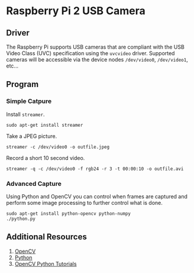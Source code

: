 Raspberry Pi 2 USB Camera
=========================

## Driver

The Raspberry Pi supports USB cameras that are compliant with the USB Video Class (UVC) specification using the `uvcvideo` driver. Supported cameras will be accessible via the device nodes `/dev/video0`, `/dev/video1`, etc...

## Program

### Simple Catpure

Install `streamer`.

    sudo apt-get install streamer

Take a JPEG picture.

    streamer -c /dev/video0 -o outfile.jpeg

Record a short 10 second video.

    streamer -q -c /dev/video0 -f rgb24 -r 3 -t 00:00:10 -o outfile.avi

### Advanced Capture

Using Python and OpenCV you can control when frames are captured and perform some image processing to further control what is done.

    sudo apt-get install python-opencv python-numpy
    ./python.py

## Additional Resources

1. [OpenCV](http://www.opencv.org/)
1. [Python](https://www.python.org/)
1. [OpenCV Python Tutorials](http://docs.opencv.org/trunk/doc/py_tutorials/py_tutorials.html)

